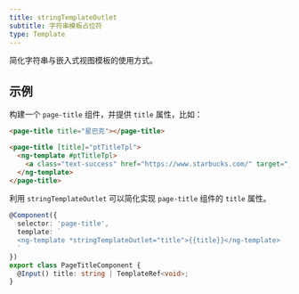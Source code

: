 ```yaml
---
title: stringTemplateOutlet
subtitle: 字符串模板占位符
type: Template
---
```


简化字符串与嵌入式视图模板的使用方式。

## 示例

构建一个 `page-title` 组件，并提供 `title` 属性，比如：

```html
<page-title title="星巴克"></page-title>

<page-title [title]="ptTitleTpl">
  <ng-template #ptTitleTpl>
    <a class="text-success" href="https://www.starbucks.com/" target="_blank">星巴克</a>
  </ng-template>
</page-title>
```

利用 `stringTemplateOutlet` 可以简化实现 `page-title` 组件的 `title` 属性。

```ts
@Component({
  selector: 'page-title',
  template: `
  <ng-template *stringTemplateOutlet="title">{{title}}</ng-template>
  `
})
export class PageTitleComponent {
  @Input() title: string | TemplateRef<void>;
}
```

